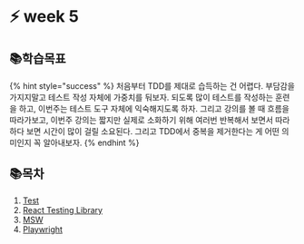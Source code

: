 # ⚡ week 5

## 📚학습목표

{% hint style="success" %}
처음부터 TDD를 제대로 습득하는 건 어렵다. 부담감을 가지지말고 테스트 작성 자체에 가중치를 둬보자. 되도록 많이 테스트를 작성하는 훈련을 하고, 이번주는 테스트 도구 자체에 익숙해지도록 하자. 그리고 강의를 볼 때 흐름을 따라가보고, 이번주 강의는 짧지만 실제로 소화하기 위해 여러번 반복해서 보면서 따라하다 보면 시간이 많이 걸릴 소요된다. 그리고 TDD에서 중복을 제거한다는 게 어떤 의미인지 꼭 알아내보자.
{% endhint %}

## 📚목차

1. [Test](1.-test.md)
2. [React Testing Library](2.-react-testing-library.md)
3. [MSW](3.-msw.md)
4. [Playwright](4.-playwright.md)

